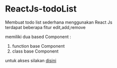 # ReactJs-todoList

Membuat todo list sederhana menggunakan React Js <br>
terdapat beberapa fitur edit,add,remove <br>

memiliki dua based Component :

1. function base Component
2. class base Component

untuk akses silakan
[disini](https://todo-begin.netlify.com/)
